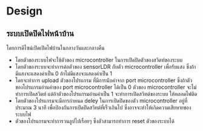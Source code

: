 # Design
## ระบบเปิดปิดไฟหน้าบ้าน
โดยการดีไซน์เปิดเปิดไฟบ้านในกลางวันและกลางคืน 
- โดยตัวของระบบไฟจะใช้ตัวของ microcontroller ในการเปิดปิดตัวของสวิตท์ของระบบ
- โดยตัวของระบบจะทำการต่อตัวของ sensorLDR กับตัว microcontroller เพื่อรับแสง ซึ่งถ้ามีแสงจะแสดงค่าเป็น 0 ถ้าไม่มีแสงจะแสดงค่าเป็น 1
- โดยจะทำการ upload ตัวของโปรแกรม ที่มีการนับค่าจาก port microcontroller ซึ่งถ้าตัวของโปรแกรมอ่านค่าของ port microcontroller ได้เป็น 0 ตัวของ microcontroller จะไม่ทำการเปิดสวิตท์ แต่ถ้าตัวของโปรแกรมอ่านค่าเป็น 1 จะทำการเปิดสวิทต์ของระบบ ให้หลอดไฟติด 
- โดยตัวของโปรแกรมจะมีการกำหนด deley ในการเปิดปิดของตัว microcontroller อยู่ที่ประมาณ 3 นาที เพื่อป้องกันการเปิดปิดสวิทต์ที่เร็วเกินไป ซึ่งอาจจะทำให้เกิดความเสียหายของระบบไฟ
- ตัวของโปรแกรมจะทำการวนลูปไปเรื่อยๆ ซึ่งตัวสามารถทำการ reset ตัวของระบบได้

